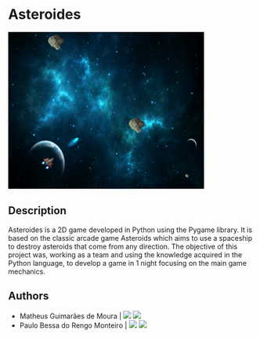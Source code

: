 # Asteroides

<p align="left">
  <img src="photo/photo_1.png" width="400" title="game_photo">
</p>

## Description
Asteroides is a 2D game developed in Python using the Pygame library. 
It is based on the classic arcade game Asteroids which aims to use a spaceship to destroy asteroids that come from any direction. 
The objective of this project was, working as a team and using the knowledge acquired in the Python language, to develop a game in 1 night focusing on the main game mechanics.

## Authors
<ul>
  <li>
    <span> Matheus Guimarães de Moura | </span>
    <a href="https://www.linkedin.com/in/matheusgm/"><img src="https://img.shields.io/badge/LinkedIn-0077B5?style=for-the-badge&logo=linkedin&logoColor=white"></a>
    <a href="https://github.com/matheusgm"><img src="https://img.shields.io/badge/GitHub-100000?style=for-the-badge&logo=github&logoColor=white"></a>
  </li>
  <li>
    <span> Paulo Bessa do Rengo Monteiro | </span>
    <a href="https://www.linkedin.com/in/matheusgm/"><img src="https://img.shields.io/badge/LinkedIn-0077B5?style=for-the-badge&logo=linkedin&logoColor=white"></a>
    <a href="https://github.com/Paulo-Bessa"><img src="https://img.shields.io/badge/GitHub-100000?style=for-the-badge&logo=github&logoColor=white"></a>
  </li>
</ul>
  


